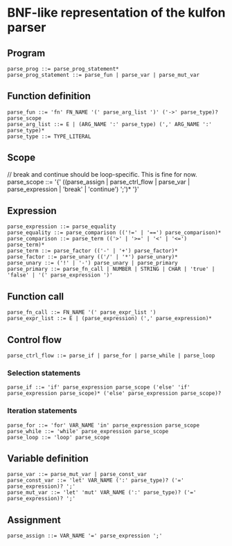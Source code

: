 # BNF-like representation of the kulfon parser

## Program
```
parse_prog ::= parse_prog_statement*
parse_prog_statement ::= parse_fun | parse_var | parse_mut_var
```

## Function definition
```
parse_fun ::= 'fn' FN_NAME '(' parse_arg_list ')' ('->' parse_type)? parse_scope
parse_arg_list ::= E | (ARG_NAME ':' parse_type) (',' ARG_NAME ':' parse_type)*
parse_type ::= TYPE_LITERAL
```

## Scope
// break and continue should be loop-specific. This is fine for now.
parse_scope ::= '{' ((parse_assign | parse_ctrl_flow | parse_var | parse_expression | 'break' | 'continue') ';')* '}'

## Expression
```
parse_expression ::= parse_equality
parse_equality ::= parse_comparison (('!=' | '==') parse_comparison)*
parse_comparison ::= parse_term (('>' | '>=' | '<' | '<=') parse_term)*
parse_term ::= parse_factor (('-' | '+') parse_factor)*
parse_factor ::= parse_unary (('/' | '*') parse_unary)*
parse_unary ::= ('!' | '-') parse_unary | parse_primary
parse_primary ::= parse_fn_call | NUMBER | STRING | CHAR | 'true' | 'false' | '(' parse_expression ')'
```

## Function call
```
parse_fn_call ::= FN_NAME '(' parse_expr_list ')
parse_expr_list ::= E | (parse_expression) (',' parse_expression)*
```

## Control flow
```
parse_ctrl_flow ::= parse_if | parse_for | parse_while | parse_loop
```
### Selection statements
```
parse_if ::= 'if' parse_expression parse_scope ('else' 'if' parse_expression parse_scope)* ('else' parse_expression parse_scope)?
```
### Iteration statements
```
parse_for ::= 'for' VAR_NAME 'in' parse_expression parse_scope
parse_while ::= 'while' parse_expression parse_scope
parse_loop ::= 'loop' parse_scope
```

## Variable definition
```
parse_var ::= parse_mut_var | parse_const_var
parse_const_var ::= 'let' VAR_NAME (':' parse_type)? ('=' parse_expression)? ';'
parse_mut_var ::= 'let' 'mut' VAR_NAME (':' parse_type)? ('=' parse_expression)? ';'
```

## Assignment
```
parse_assign ::= VAR_NAME '=' parse_expression ';'
```
